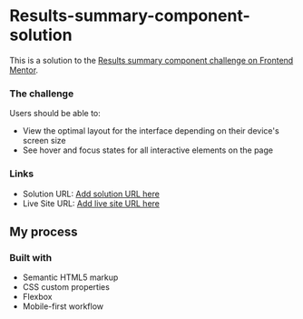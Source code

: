 # Results-summary-component-solution
This is a solution to the [Results summary component challenge on Frontend Mentor](https://www.frontendmentor.io/challenges/results-summary-component-CE_K6s0maV).
### The challenge

Users should be able to:

- View the optimal layout for the interface depending on their device's screen size
- See hover and focus states for all interactive elements on the page
### Links

- Solution URL: [Add solution URL here](https://your-solution-url.com)
- Live Site URL: [Add live site URL here](https://your-live-site-url.com)

## My process

### Built with

- Semantic HTML5 markup
- CSS custom properties
- Flexbox
- Mobile-first workflow
